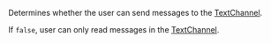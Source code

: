 Determines whether the user can send messages to the [TextChannel](https://create.roblox.com/docs/reference/engine/classes/TextChannel).

If `false`, user can only read messages in the [TextChannel](https://create.roblox.com/docs/reference/engine/classes/TextChannel).